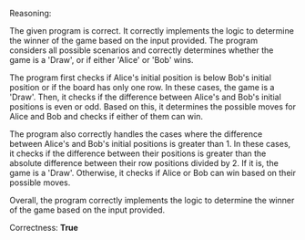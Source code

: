 Reasoning:

The given program is correct. It correctly implements the logic to determine the winner of the game based on the input provided. The program considers all possible scenarios and correctly determines whether the game is a 'Draw', or if either 'Alice' or 'Bob' wins.

The program first checks if Alice's initial position is below Bob's initial position or if the board has only one row. In these cases, the game is a 'Draw'. Then, it checks if the difference between Alice's and Bob's initial positions is even or odd. Based on this, it determines the possible moves for Alice and Bob and checks if either of them can win.

The program also correctly handles the cases where the difference between Alice's and Bob's initial positions is greater than 1. In these cases, it checks if the difference between their positions is greater than the absolute difference between their row positions divided by 2. If it is, the game is a 'Draw'. Otherwise, it checks if Alice or Bob can win based on their possible moves.

Overall, the program correctly implements the logic to determine the winner of the game based on the input provided.

Correctness: **True**